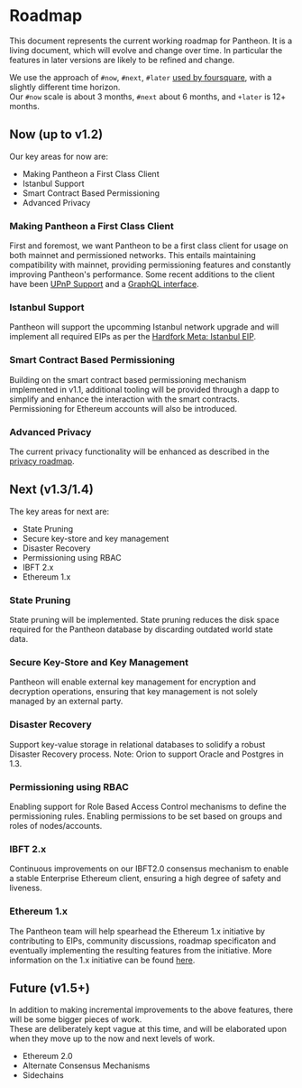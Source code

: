 # Roadmap
This document represents the current working roadmap for Pantheon.  It is a living document, which will 
evolve and change over time. In particular the features in later versions are likely to be refined and change.

We use the approach of  `#now`, `#next`, `#later` [used by foursquare](https://medium.com/@noah_weiss/now-next-later-roadmaps-without-the-drudgery-1cfe65656645), with a slightly different time horizon.  
Our `#now` scale is about 3 months, `#next` about 6 months, and `+later` is 12+ months.

## Now (up to v1.2)
Our key areas for now are:
* Making Pantheon a First Class Client
* Istanbul Support 
* Smart Contract Based Permissioning
* Advanced Privacy

### Making Pantheon a First Class Client

First and foremost, we want Pantheon to be a first class client for usage on both mainnet and permissioned networks. This entails maintaining compatibility with mainnet, providing permissioning features and constantly improving Pantheon's performance. Some recent additions to the client have been [UPnP Support](https://docs.pantheon.pegasys.tech/en/latest/Configuring-Pantheon/Networking/Using-UPnP/) and a [GraphQL interface](https://docs.pantheon.pegasys.tech/en/latest/Pantheon-API/GraphQL/). 

### Istanbul Support

Pantheon will support the upcomming Istanbul network upgrade and will implement all required EIPs as per the [Hardfork Meta: Istanbul EIP](https://eips.ethereum.org/EIPS/eip-1679). 

### Smart Contract Based Permissioning

Building on the smart contract based permissioning mechanism implemented in v1.1, additional tooling will be provided through a dapp to simplify and enhance the interaction with the smart contracts. Permissioning for Ethereum accounts will also be introduced.

### Advanced Privacy
The current privacy functionality will be enhanced as described in the [privacy roadmap](PRIVACYROADMAP.MD).

## Next (v1.3/1.4)
The key areas for next are:
* State Pruning
* Secure key-store and key management
* Disaster Recovery
* Permissioning using RBAC
* IBFT 2.x 
* Ethereum 1.x 

### State Pruning 

State pruning will be implemented. State pruning reduces the disk space required for the Pantheon database by discarding outdated world state data. 

### Secure Key-Store and Key Management

Pantheon will enable external key management for encryption and decryption operations, ensuring that key management is not solely managed by an external party. 

### Disaster Recovery

Support key-value storage in relational databases to solidify a robust Disaster Recovery process. Note: Orion to support Oracle and Postgres in 1.3. 

### Permissioning using RBAC

Enabling support for Role Based Access Control mechanisms to define the permissioning rules. Enabling permissions to be set based on groups and roles of nodes/accounts.

### IBFT 2.x 

Continuous improvements on our IBFT2.0 consensus mechanism to enable a stable Enterprise Ethereum client, ensuring a high degree of safety and liveness.

### Ethereum 1.x

The Pantheon team will help spearhead the Ethereum 1.x initiative by contributing to EIPs, community discussions, roadmap specificaton and eventually implementing the resulting features from the initiative. More information on the 1.x initiative can be found [here](https://docs.ethhub.io/ethereum-roadmap/ethereum-1.x/). 

## Future (v1.5+) 
In addition to making incremental improvements to the above features, there will be some bigger pieces of work.  
These are deliberately kept vague at this time, and will be elaborated upon when they move up to the now and next levels of work.

* Ethereum 2.0
* Alternate Consensus Mechanisms
* Sidechains
